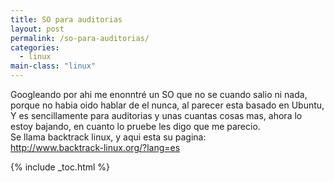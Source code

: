 ```yaml
---
title: SO para auditorias
layout: post
permalink: /so-para-auditorias/
categories:
  - linux
main-class: "linux"
---
```

Googleando por ahi me enonntré un SO que no se cuando salio ni nada, porque no habia oido hablar de el nunca, al parecer esta basado en Ubuntu, Y es sencillamente para auditorias y unas cuantas cosas mas, ahora lo estoy bajando, en cuanto lo pruebe les digo que me parecio.  
Se llama backtrack linux, y aqui esta su pagina:  
http://www.backtrack-linux.org/?lang=es  
<span class="fullpost"> </span>



{% include _toc.html %}
